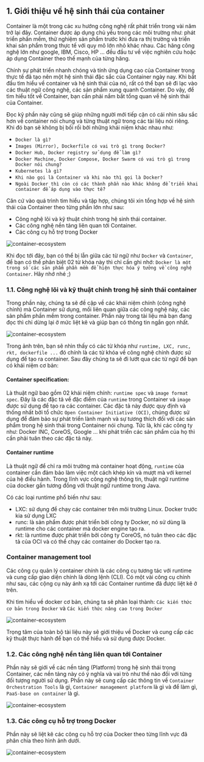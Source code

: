 ## 1. Giới thiệu về hệ sinh thái của container

Container là một trong các xu hướng công nghệ rất phát triển trong vài năm trở lại đây. Container được áp dụng chủ yếu trong các môi trường như: phát triển phần mềm, thử nghiệm sản phẩm trước khi đưa ra thị trường và triển khai sản phẩm trong thực tế với quy mô lớn nhỏ khác nhau. Các hãng công nghệ lớn như google, IBM, Cisco, HP ... đều đầu tư về việc nghiên cứu hoặc áp dụng Container theo thế mạnh của từng hãng.

Chính sự phát triển nhanh chóng và tính ứng dụng cao của Container trong thực tế đã tạo nên một hệ sinh thái đặc sắc của Container ngày nay. Khi bắt đầu tìm hiểu về container và hệ sinh thái của nó, rất có thể bạn sẽ đi lạc vào các thuật ngữ công nghệ, các sản phẩm xung quanh Container. Do vậy, để tìm hiểu tốt về Container, bạn cần phải nắm bắt tổng quan về hệ sinh thái của Container.

Đọc kỹ phần này cũng sẽ giúp những người mới tiếp cận có cái nhìn sâu sắc hơn về container nói chung và từng thuật ngữ trong các tài liệu nói riêng. Khi đó bạn sẽ không bị bối rối bởi những khái niệm khác nhau như: 

- `Docker là gì?` 
- `Images (Mirror), Dockerfile có vai trò gì trong Docker?`
- `Docker Hub, Docker registry sử dụng để làm gì?`
- `Docker Machine, Docker Compose, Docker Swarm có vai trò gì trong Docker nói chung?`
- `Kubernetes là gì?`
- `Khi nào gọi là Container và khi nào thì gọi là Docker?`
- `Ngoài Docker thì còn có các thành phần nào khác không để triển khai container để áp dụng vào thực tế?`

Căn cứ vào quá trình tìm hiểu và tập hợp, chúng tôi xin tổng hợp về hệ sinh thái của Container theo từng phần lớn như sau: 

- Công nghệ lõi và kỹ thuật chính trong hệ sinh thái container.
- Các công nghệ nền tảng liên quan tới Container.
- Các công cụ hỗ trợ trong Docker

![container-ecosystem](../images/docker-cgkke0.png)

Khi đọc tới đây, bạn có thể bị lẫn giữa các từ ngữ như `Docker` và `Container`, để bạn có thể phân biệt 02 từ khóa này thì chỉ cần ghi nhớ: `Docker là một trong số các sản phẩm phần mềm để hiện thực hóa ý tưởng về công nghệ Container`. Hãy nhớ nhé ;) 

### 1.1. Công nghệ lõi và kỹ thuật chính trong hệ sinh thái container

Trong phần này, chúng ta sẽ đề cập về các khái niệm chính (công nghệ chính)  mà Container sử dụng, mối liên quan giữa các công nghệ này, các sản phẩm phần mềm trong container. Phần này trong tài liệu mà bạn đang đọc thì chỉ dừng lại ở mức liệt kê và giúp bạn có thông tin ngắn gọn nhất. 

![container-ecosystem](../images/docker-cgkke1.png)

Trong ảnh trên, bạn sẽ nhìn thấy có các từ khóa như `runtime, LXC, runc, rkt, dockerfile ...` đó chính là các từ khóa về công nghệ chính được sử dụng để tạo ra container. Sau đây chúng ta sẽ đi lướt qua các từ ngữ để bạn có khái niệm cơ bản:

#### Container specification: 

Là thuật ngữ bao gồm 02 khái niệm chính: `runtime spec` và `image format spec`. Đây là các đặc tả về đặc điểm của `runtime` trong Container và `image` được sử dụng để tạo ra các container. Các đặc tả này được quy định và thống nhất bởi tổ chức `Open Container Initiative (OCI)`, chúng được sử dụng để đảm bảo sự phát triển lành mạnh và sự tương thích đối với các sản phẩm trong hệ sinh thái trong Container nói chung. Tức là, khi các công ty như: Docker INC, CoreOS, Google ... khi phát triển các sản phẩm của họ thì cần phải tuân theo các đặc tả này. 

#### Container runtime

 Là thuật ngữ để chỉ ra môi trường mà container hoạt động, `runtime` của container cần đảm bảo làm việc một cách khép kín và mượt mà với kernel của hệ điều hành. Trong lĩnh vực công nghệ thông tin, thuật ngữ runtime của docker gần tương đồng với thuật ngữ runtime trong Java. 

Có các loại runtime phổ biến như sau:
- LXC: sử dụng để chạy các container trên môi trường Linux. Docker trước kia sử dụng LXC
- runc: là sản phẩm được phát triển bởi công ty Docker, nó sử dùng là runtime cho các container mà docker engine tạo ra. 
- rkt: là runtime được phát triển bởi công ty CoreOS, nó tuân theo các đặc tả của OCI và có thể chạy các container do Docker tạo ra. 

### Container management tool

Các công cụ quản lý container chính là các công cụ tương tác với runtime và cung cấp giao diện chính là dòng lệnh (CLI). Có một vài công cụ chính như sau, các cộng cụ này ánh xạ tới các Container runtime đã được liệt kê ở trên. 

Khi tìm hiểu về docker cơ bản, chúng ta sẽ phân loại thành: `Các kiến thức cơ bản trong Docker` và `Các kiến thức nâng cao trong Docker`

![container-ecosystem](../images/docker-cgkke2.png)

Trọng tâm của toàn bộ tài liệu này sẽ giới thiệu về Docker và cung cấp các kỹ thuật thực hành để bạn có thể hiểu và sử dụng được Docker.

### 1.2. Các công nghệ nền tảng liên quan tới Container

Phần này sẽ giới về các nền tảng (Platform) trong hệ sinh thái trong Container, các nền tảng này có ý nghĩa và vai trò như thế nào đối với từng đối tượng người sử dụng. Phần này sẽ cung cấp các thông tin về `Container Orchestration Tools` là gì, `Container management platform` là gì và để làm gì, `PaaS-base on container` là gì.
 
![container-ecosystem](../images/docker-cgkke3.png)

### 1.3. Các công cụ hỗ trợ trong Docker

Phần này sẽ liệt kê các công cụ hỗ trợ của Docker theo từng lĩnh vực đã phân chia theo hình ảnh dưới.

![container-ecosystem](../images/docker-cgkke4.png)

